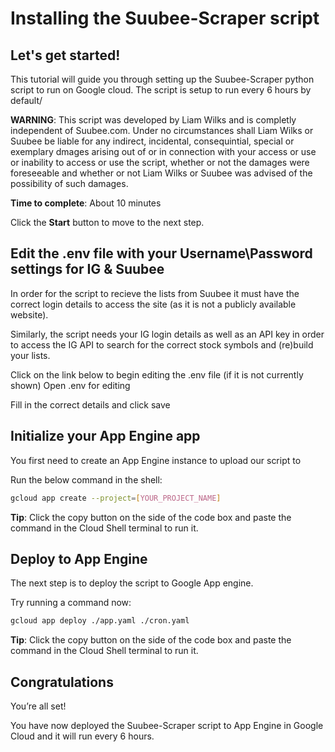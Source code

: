 # Installing the Suubee-Scraper script

## Let's get started!

This tutorial will guide you through setting up the Suubee-Scraper python script to run on Google cloud. The script is setup to run every 6 hours by default/

**WARNING**: This script was developed by Liam Wilks and is completly independent of Suubee.com. Under no circumstances shall Liam Wilks or Suubee be liable for any indirect, incidental, consequintial, special or exemplary dmages arising out of or in connection with your access or use or inability to access or use the script, whether or not the damages were foreseeable and whether or not Liam Wilks or Suubee was advised of the possibility of such damages.

**Time to complete**: About 10 minutes

Click the **Start** button to move to the next step.

## Edit the .env file with your Username\Password settings for IG & Suubee

In order for the script to recieve the lists from Suubee it must have the correct login details to access the site (as it is not a publicly available website).

Similarly, the script needs your IG login details as well as an API key in order to access the IG API to search for the correct stock symbols and (re)build your lists.

Click on the link below to begin editing the .env file (if it is not currently shown)
<walkthrough-editor-open-file
    filePath="suubee-scraper/.env">
    Open .env for editing
</walkthrough-editor-open-file>

Fill in the correct details and click save

## Initialize your App Engine app

You first need to create an App Engine instance to upload our script to

Run the below command in the shell:
```bash
gcloud app create --project=[YOUR_PROJECT_NAME]
```

**Tip**: Click the copy button on the side of the code box and paste the command in the Cloud Shell terminal to run it.

## Deploy to App Engine

The next step is to deploy the script to Google App engine.

Try running a command now:
```bash
gcloud app deploy ./app.yaml ./cron.yaml
```

**Tip**: Click the copy button on the side of the code box and paste the command in the Cloud Shell terminal to run it.


## Congratulations

<walkthrough-conclusion-trophy></walkthrough-conclusion-trophy>

You’re all set!

You have now deployed the Suubee-Scraper script to App Engine in Google Cloud and it will run every 6 hours.
